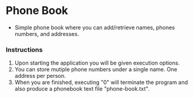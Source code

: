 # Phone Book
- Simple phone book where you can add/retrieve names, phones numbers, and addresses.

### Instructions
1) Upon starting the application you will be given execution options.
2) You can store mutiple phone numbers under a single name. One address per person.
3) When you are finished, executing "0" will terminate the program and also produce a phonebook text file "phone-book.txt".

